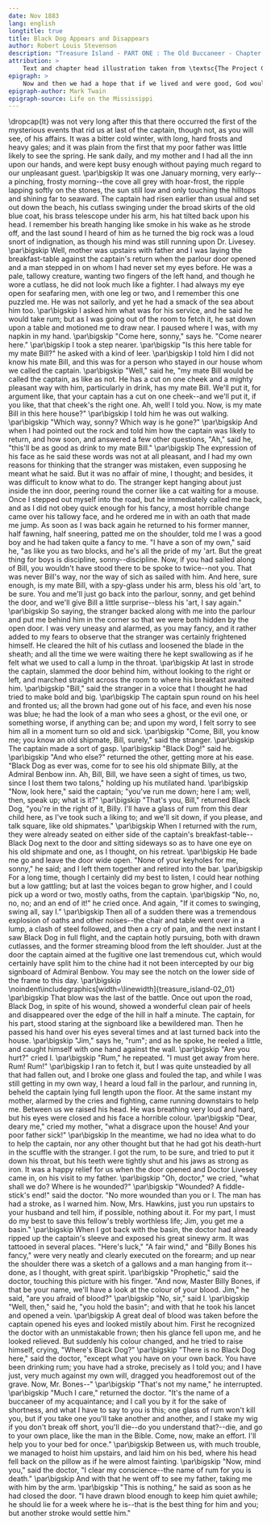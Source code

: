 ```yaml
---
date: Nov 1883
lang: english
longtitle: true
title: Black Dog Appears and Disappears
author: Robert Louis Stevenson
description: "Treasure Island - PART ONE : The Old Buccaneer - Chapter 2"
attribution: >
    Text and chapter head illustration taken from \textsc{The Project Gutenberg EBook of Treasure Island}.
epigraph: >
    Now and then we had a hope that if we lived and were good, God would permit us to be pirates.
epigraph-author: Mark Twain
epigraph-source: Life on the Mississippi
---
```

\dropcap{It} was not very long after this that there occurred the first of the
mysterious events that rid us at last of the captain, though not, as you
will see, of his affairs. It was a bitter cold winter, with long, hard
frosts and heavy gales; and it was plain from the first that my poor
father was little likely to see the spring. He sank daily, and my mother
and I had all the inn upon our hands, and were kept busy enough without
paying much regard to our unpleasant guest.
\par\bigskip
It was one January morning, very early--a pinching, frosty morning--the
cove all grey with hoar-frost, the ripple lapping softly on the stones,
the sun still low and only touching the hilltops and shining far to
seaward. The captain had risen earlier than usual and set out down the
beach, his cutlass swinging under the broad skirts of the old blue coat,
his brass telescope under his arm, his hat tilted back upon his head. I
remember his breath hanging like smoke in his wake as he strode off, and
the last sound I heard of him as he turned the big rock was a loud snort
of indignation, as though his mind was still running upon Dr. Livesey.
\par\bigskip
Well, mother was upstairs with father and I was laying the
breakfast-table against the captain's return when the parlour door
opened and a man stepped in on whom I had never set my eyes before. He
was a pale, tallowy creature, wanting two fingers of the left hand, and
though he wore a cutlass, he did not look much like a fighter. I
had always my eye open for seafaring men, with one leg or two, and I
remember this one puzzled me. He was not sailorly, and yet he had a
smack of the sea about him too.
\par\bigskip
I asked him what was for his service, and he said he would take rum; but
as I was going out of the room to fetch it, he sat down upon a table
and motioned me to draw near. I paused where I was, with my napkin in my
hand.
\par\bigskip
"Come here, sonny," says he. "Come nearer here."
\par\bigskip
I took a step nearer.
\par\bigskip
"Is this here table for my mate Bill?" he asked with a kind of leer.
\par\bigskip
I told him I did not know his mate Bill, and this was for a person who
stayed in our house whom we called the captain.
\par\bigskip
"Well," said he, "my mate Bill would be called the captain, as like
as not. He has a cut on one cheek and a mighty pleasant way with him,
particularly in drink, has my mate Bill. We'll put it, for argument
like, that your captain has a cut on one cheek--and we'll put it, if you
like, that that cheek's the right one. Ah, well! I told you. Now, is my
mate Bill in this here house?"
\par\bigskip
I told him he was out walking.
\par\bigskip
"Which way, sonny? Which way is he gone?"
\par\bigskip
And when I had pointed out the rock and told him how the captain was
likely to return, and how soon, and answered a few other questions,
"Ah," said he, "this'll be as good as drink to my mate Bill."
\par\bigskip
The expression of his face as he said these words was not at all
pleasant, and I had my own reasons for thinking that the stranger was
mistaken, even supposing he meant what he said. But it was no affair of
mine, I thought; and besides, it was difficult to know what to do. The
stranger kept hanging about just inside the inn door, peering round the
corner like a cat waiting for a mouse. Once I stepped out myself into
the road, but he immediately called me back, and as I did not obey quick
enough for his fancy, a most horrible change came over his tallowy face,
and he ordered me in with an oath that made me jump. As soon as I
was back again he returned to his former manner, half fawning, half
sneering, patted me on the shoulder, told me I was a good boy and he had
taken quite a fancy to me. "I have a son of my own," said he, "as like
you as two blocks, and he's all the pride of my 'art. But the great
thing for boys is discipline, sonny--discipline. Now, if you had sailed
along of Bill, you wouldn't have stood there to be spoke to twice--not
you. That was never Bill's way, nor the way of sich as sailed with him.
And here, sure enough, is my mate Bill, with a spy-glass under his arm,
bless his old 'art, to be sure. You and me'll just go back into the
parlour, sonny, and get behind the door, and we'll give Bill a little
surprise--bless his 'art, I say again."
\par\bigskip
So saying, the stranger backed along with me into the parlour and put me
behind him in the corner so that we were both hidden by the open door. I
was very uneasy and alarmed, as you may fancy, and it rather added to my
fears to observe that the stranger was certainly frightened himself. He
cleared the hilt of his cutlass and loosened the blade in the sheath;
and all the time we were waiting there he kept swallowing as if he felt
what we used to call a lump in the throat.
\par\bigskip
At last in strode the captain, slammed the door behind him, without
looking to the right or left, and marched straight across the room to
where his breakfast awaited him.
\par\bigskip
"Bill," said the stranger in a voice that I thought he had tried to make
bold and big.
\par\bigskip
The captain spun round on his heel and fronted us; all the brown had
gone out of his face, and even his nose was blue; he had the look of a
man who sees a ghost, or the evil one, or something worse, if anything
can be; and upon my word, I felt sorry to see him all in a moment turn
so old and sick.
\par\bigskip
"Come, Bill, you know me; you know an old shipmate, Bill, surely," said
the stranger.
\par\bigskip
The captain made a sort of gasp.
\par\bigskip
"Black Dog!" said he.
\par\bigskip
"And who else?" returned the other, getting more at his ease. "Black
Dog as ever was, come for to see his old shipmate Billy, at the Admiral
Benbow inn. Ah, Bill, Bill, we have seen a sight of times, us two, since
I lost them two talons," holding up his mutilated hand.
\par\bigskip
"Now, look here," said the captain; "you've run me down; here I am;
well, then, speak up; what is it?"
\par\bigskip
"That's you, Bill," returned Black Dog, "you're in the right of it,
Billy. I'll have a glass of rum from this dear child here, as I've took
such a liking to; and we'll sit down, if you please, and talk square,
like old shipmates."
\par\bigskip
When I returned with the rum, they were already seated on either side
of the captain's breakfast-table--Black Dog next to the door and
sitting sideways so as to have one eye on his old shipmate and one, as I
thought, on his retreat.
\par\bigskip
He bade me go and leave the door wide open. "None of your keyholes for
me, sonny," he said; and I left them together and retired into the bar.
\par\bigskip
For a long time, though I certainly did my best to listen, I could hear
nothing but a low gattling; but at last the voices began to grow higher,
and I could pick up a word or two, mostly oaths, from the captain.
\par\bigskip
"No, no, no, no; and an end of it!" he cried once. And again, "If it
comes to swinging, swing all, say I."
\par\bigskip
Then all of a sudden there was a tremendous explosion of oaths and
other noises--the chair and table went over in a lump, a clash of steel
followed, and then a cry of pain, and the next instant I saw Black
Dog in full flight, and the captain hotly pursuing, both with drawn
cutlasses, and the former streaming blood from the left shoulder. Just
at the door the captain aimed at the fugitive one last tremendous
cut, which would certainly have split him to the chine had it not been
intercepted by our big signboard of Admiral Benbow. You may see the
notch on the lower side of the frame to this day.
\par\bigskip
\noindent\includegraphics[width=\linewidth]{treasure_island-02_01}
\par\bigskip
That blow was the last of the battle. Once out upon the road, Black
Dog, in spite of his wound, showed a wonderful clean pair of heels and
disappeared over the edge of the hill in half a minute. The captain, for
his part, stood staring at the signboard like a bewildered man. Then he
passed his hand over his eyes several times and at last turned back into
the house.
\par\bigskip
"Jim," says he, "rum"; and as he spoke, he reeled a little, and caught
himself with one hand against the wall.
\par\bigskip
"Are you hurt?" cried I.
\par\bigskip
"Rum," he repeated. "I must get away from here. Rum! Rum!"
\par\bigskip
I ran to fetch it, but I was quite unsteadied by all that had fallen
out, and I broke one glass and fouled the tap, and while I was still
getting in my own way, I heard a loud fall in the parlour, and running
in, beheld the captain lying full length upon the floor. At the same
instant my mother, alarmed by the cries and fighting, came running
downstairs to help me. Between us we raised his head. He was breathing
very loud and hard, but his eyes were closed and his face a horrible
colour.
\par\bigskip
"Dear, deary me," cried my mother, "what a disgrace upon the house! And
your poor father sick!"
\par\bigskip
In the meantime, we had no idea what to do to help the captain, nor any
other thought but that he had got his death-hurt in the scuffle with
the stranger. I got the rum, to be sure, and tried to put it down his
throat, but his teeth were tightly shut and his jaws as strong as iron.
It was a happy relief for us when the door opened and Doctor Livesey
came in, on his visit to my father.
\par\bigskip
"Oh, doctor," we cried, "what shall we do? Where is he wounded?"
\par\bigskip
"Wounded? A fiddle-stick's end!" said the doctor. "No more wounded than
you or I. The man has had a stroke, as I warned him. Now, Mrs. Hawkins,
just you run upstairs to your husband and tell him, if possible, nothing
about it. For my part, I must do my best to save this fellow's trebly
worthless life; Jim, you get me a basin."
\par\bigskip
When I got back with the basin, the doctor had already ripped up the
captain's sleeve and exposed his great sinewy arm. It was tattooed
in several places. "Here's luck," "A fair wind," and "Billy Bones his
fancy," were very neatly and clearly executed on the forearm; and up
near the shoulder there was a sketch of a gallows and a man hanging from
it--done, as I thought, with great spirit.
\par\bigskip
"Prophetic," said the doctor, touching this picture with his finger.
"And now, Master Billy Bones, if that be your name, we'll have a look at
the colour of your blood. Jim," he said, "are you afraid of blood?"
\par\bigskip
"No, sir," said I.
\par\bigskip
"Well, then," said he, "you hold the basin"; and with that he took his
lancet and opened a vein.
\par\bigskip
A great deal of blood was taken before the captain opened his eyes
and looked mistily about him. First he recognized the doctor with
an unmistakable frown; then his glance fell upon me, and he looked
relieved. But suddenly his colour changed, and he tried to raise
himself, crying, "Where's Black Dog?"
\par\bigskip
"There is no Black Dog here," said the doctor, "except what you have
on your own back. You have been drinking rum; you have had a stroke,
precisely as I told you; and I have just, very much against my own will,
dragged you headforemost out of the grave. Now, Mr. Bones--"
\par\bigskip
"That's not my name," he interrupted.
\par\bigskip
"Much I care," returned the doctor. "It's the name of a buccaneer of my
acquaintance; and I call you by it for the sake of shortness, and what I
have to say to you is this; one glass of rum won't kill you, but if
you take one you'll take another and another, and I stake my wig if you
don't break off short, you'll die--do you understand that?--die, and go
to your own place, like the man in the Bible. Come, now, make an effort.
I'll help you to your bed for once."
\par\bigskip
Between us, with much trouble, we managed to hoist him upstairs, and
laid him on his bed, where his head fell back on the pillow as if he
were almost fainting.
\par\bigskip
"Now, mind you," said the doctor, "I clear my conscience--the name of
rum for you is death."
\par\bigskip
And with that he went off to see my father, taking me with him by the
arm.
\par\bigskip
"This is nothing," he said as soon as he had closed the door. "I have
drawn blood enough to keep him quiet awhile; he should lie for a week
where he is--that is the best thing for him and you; but another stroke
would settle him."

